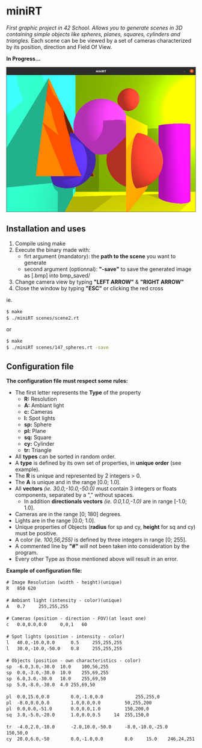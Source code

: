 # miniRT
*First graphic project in 42 School. Allows you to generate scenes in 3D containing simple objects like spheres, planes, squares, cylinders and triangles.*
Each scene can be be viewed by a set of cameras characterized by its position, direction and Field Of View.

**In Progress...**

![Screenshot](/bmp_saved/sample.jpg) 

## Installation and uses
1. Compile using make
2. Execute the binary made with:
	* firt argument (mandatory): the **path to the scene** you want to generate
	* second argument (optionnal): **"-save"** to save the generated image as [.bmp] into bmp_saved/
3. Change camera view by typing **"LEFT ARROW"** & **"RIGHT ARROW"**
4. Close the window by typing **"ESC"** or clicking the red cross

ie.
```sh
$ make
$ ./miniRT scenes/scene2.rt
```
or
```sh
$ make
$ ./miniRT scenes/147_spheres.rt -save
```
## Configuration file
**The configuration file must respect some rules:**
* The first letter represents the **Type** of the property
	* **R:** Resolution
	* **A:** Ambiant light
	* **c:** Cameras
	* **l:** Spot lights
	* **sp:** Sphere
	* **pl:** Plane
	* **sq:** Square
	* **cy:** Cylinder
	* **tr:** Triangle
* All **types** can be sorted in random order.
* A **type** is defined by its own set of properties, in **unique order** (see example).
* The **R** is unique and represented by 2 integers > 0.
* The **A** is unique and in the range [0.0; 1.0].
* All **vectors** *(ie. 30.0,-10.0,-50.0)* must contain 3 integers or floats components, separated by a "," without spaces.
	* In addition **directionals vectors** *(ie. 0.0,1.0,-1.0)* are in range [-1.0; 1.0].
* Cameras are in the range [0; 180] degrees.
* Lights are in the range [0.0; 1.0].
* Unique properties of Objects (**radius** for sp and cy, **height** for sq and cy) must be positive.
* A color *(ie. 100,56,255)* is defined by three integers in range [0; 255].
* A commented line by **"#"** will not been taken into consideration by the program.
* Every other Type as those mentioned above will result in an error.


**Example of configuration file:**
```
# Image Resolution (width - height)(unique)
R	850	620

# Ambiant light (intensity - color)(unique)
A	0.7		255,255,255

# Cameras (position - direction - FOV)(at least one)
c	0.0,0.0,0.0		0,0,1	60

# Spot lights (position - intensity - color)
l	40.0,-10.0,0.0		0.5		255,255,255
l	30.0,-10.0,-50.0	0.8		255,255,255

# Objects (position - own characteristics - color)
sp	-6.0,3.0,-30.0	10.0	100,56,255
sp	0.0,-3.0,-30.0	10.0	255,69,255
sp	6.0,3.0,-30.0	10.0	255,69,50
sp	5.0,-8.0,-30.0	4.0	255,69,50

pl	0.0,15.0,0.0		0.0,-1.0,0.0			255,255,0
pl	-8.0,0.0,0.0		1.0,0.0,0.0			50,255,200
pl	0.0,0.0,-51.0		0.0,0.0,1.0			150,200,0
sq	3.0,-5.0,-20.0		1.0,0.0,0.5		14	255,150,0

tr	-4.0,2.0,-10.0		-2.0,10.0,-50.0		-8.0,-10.0,-25.0	150,50,0
cy	20.0,6.0,-50		0.0,-1.0,0.0		8.0		15.0	246,24,251
```